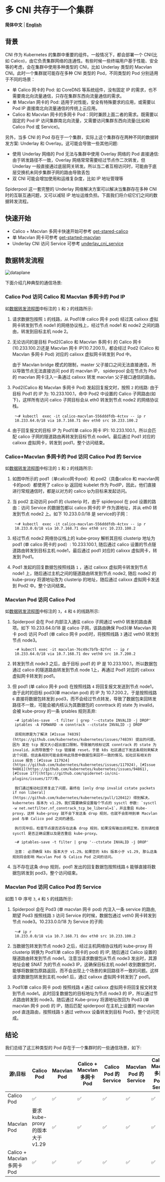 # 多 CNI 共存于一个集群

**简体中文** | [**English**](./multi_cni_coexist.md)

## 背景

CNI 作为 Kubernetes 的集群中重要的组件。一般情况下，都会部署一个 CNI(比如 Calico)，由它负责集群网络的连通性。有些时候一些终端用户基于性能、安全等的考虑，会在集群中使用多种类型的 CNI，比如 Underlay 类型的 Macvlan CNI。此时一个集群就可能存在多种 CNI 类型的 Pod，不同类型的 Pod 分别适用于不同的场景：

* 单 Calico 网卡的 Pod: 如 CoreDNS 等系统组件，没有固定 IP 的需求，也不需要南北向流量通信，只存在集群东西向流量通信的需求。
* 单 Macvlan 网卡的 Pod: 适用于对性能，安全有特殊要求的应用，或需要以 Pod IP 直接南北向流量通信的传统上云应用。
* Calico 和 Macvlan 网卡的多网卡 Pod：同时兼顾上面二者的需求。既需要以固定的 Pod IP 访问集群南北向流量，又需要访问集群东西向流量(比如和 Calico Pod 或 Service)。

另外，当多 CNI 的 Pod 存在于一个集群，实际上这个集群存在两种不同的数据转发方案: Underlay 和 Overlay。这可能会导致一些其他问题:

* 使用 Underlay 网络的 Pod 无法与集群中使用 Overlay 网络的 Pod 直接通信: 由于转发路径不一致，Overlay 网络常常需要经过节点作二次转发，但 Underlay 一般直接通过底层网关转发。所以当二者互相访问时，可能由于底层交换机未同步集群子网的路由导致丢包
* 双 CNI 可能会增加使用和运维复杂度，比如 IP 地址管理等

Spiderpool 这一套完整的 Underlay 网络解决方案可以解决当集群存在多种 CNI 时的互联互通问题，又可以减轻 IP 地址运维负担。下面我们将介绍它们之间的数据转发流程。

## 快速开始

* Calico + Macvlan 多网卡快速开始可参考 [get-stared-calico](./install/overlay/get-started-calico-zh_cn.md)
* 单 Macvlan 网卡可参考 [get-started-macvlan](./install/underlay/get-started-macvlan-zh_CN.md)
* Underlay CNI 访问 Service 可参考 [underlay_cni_service](./underlay_cni_service-zh_CN.md)

## 数据转发流程

![dataplane](../images/underlay_overlay_cni.png)

下面介绍几种典型的通信场景:

### Calico Pod 访问 Calico 和 Macvlan 多网卡的 Pod IP

如[数据转发流程图](#数据转发流程)中标注的 `1` 和 `2` 的线路所示:

1. 请求数据包按照 `1` 的线路，从 Pod1(单 calico 网卡 pod) 经过其 calixxx 虚拟网卡转发到节点 node1 的网络协议栈上，经过节点 node1 和 node2 之间的路由，转发到目标主机 node 2。

2. 无论访问的是目标 Pod2(Calico 和 Macvlan 多网卡) 的 Calico 网卡(10.233.100.2)还是 Macvlan 网卡 IP(10.7.200.1)，都会经过 Pod2 (Calico 和 Macvlan 多网卡 Pod) 对应的 calixxx 虚拟网卡转发到 Pod 中。

    由于 Macvlan bridge 模式的限制，master 父子接口之间无法直接通信，所以导致节点无法直接访问 pod 的 macvlan IP， spiderpool 会在节点为 Pod 的 macvlan 网卡注入一条通过 calixxx 转发 macvlan 父子接口通信的路由。

3. Pod2(Calico 和 Macvlan 多网卡 Pod) 发起回复报文时，按照 `2` 的线路: 由于目标 Pod1 的 IP 为: 10.233.100.1，命中 Pod2 中设置的 Calico 子网路由(如下)，这样所有访问 calico 子网目标会从 eth0 转发到节点 node2 的网络协议栈。

        ～# kubectl  exec -it calico-macvlan-556dddfdb-4ctxv -- ip r
        10.233.64.0/18 via 10.7.168.71 dev eth0 src 10.233.100.2

4. 由于回复报文的目标 IP 为 Pod1(单 calico 网卡 IP): 10.233.100.1，所以会匹配 calico 子网的隧道路由再转发到目标节点 node1。最后通过 Pod1 对应的 calixxx 虚拟网卡，转发到 pod1，整个访问结束。

### Calico+Macvlan 多网卡的 Pod 访问 Calico Pod 的 Service

如[数据转发流程图](#数据转发流程)中标注的 `1` 和 `2` 的线路所示:

1. 如图中所示的 pod1（单calico网卡pod）和 pod2（具备calico 和 macvlan网卡的pod）都使用了 calico ip 返回给 kubelet 作为 PodIP，因此，他们直接进行常规通信时，都是以对方的 calico ip为目标来发起访问。

2. 当 pod2 主动访问 pod1 的 clusterip 时，由于 spiderpool 在 pod 设置的路由：访问 Service 的数据包都以 calico 网卡的 IP 作为源地址，并从 eth0 转发到节点 node2 上。如下 10.233.0.0/18 是 service的子网：

        ～# kubectl  exec -it calico-macvlan-556dddfdb-4ctxv -- ip r
        10.233.0.0/18 via 10.7.168.71 dev eth0 src 10.233.100.2

3. 经过节点 node2 网络协议栈上的 kube-proxy 解析其目标 clusterip 地址为 pod1 (单 calico 网卡的 pod）: 10.233.100.1, 随后通过 calico 设置的节点隧道路由转发到目标主机 node1，最后通过 pod1 对应的 calixxx 虚拟网卡，转发到 Pod1。

4. Pod1 发起的回复数据包按照线路 `1` ，通过 calixxx 虚拟网卡转发到节点 node1 上，随后通过主机之间的隧道路由转发到节点 node2, 随后 node2 的 kube-proxy 将源地址改为 clusterip 的地址，随后通过 calixxx 虚拟网卡发送到 Pod2 中。整个访问结束。

### Macvlan Pod 访问 Calico Pod

如[数据转发流程图](#数据转发流程)中标注的 `3`，`4` 和 `6` 的线路所示:

1. Spiderpool 会在 Pod 内部注入通往 calico 子网通过 veth0 转发的路由表项。如下 10.233.64.0/18 是 calico 子网，该路由确保 Pod3(单 Macvlan 网卡 pod) 访问 Pod1 (单 calico 网卡 pod)时，将按照线路 `3`  通过 veth0 转发到节点 node3。

        ~# kubectl exec -it macvlan-76c49c7bfb-82fnt -- ip r
        10.233.64.0/18 via 10.7.168.71 dev veth0 src 10.7.200.2

2. 转发到节点 node3 之后，由于目标 pod1 的 IP 是 10.233.100.1，所以数据包通过 calico 的隧道路由转发到节点 node 1上，再通过 Pod1 对应的 calixxx 虚拟网卡转发到 pod1。
3. 但 pod1 (单 calico 网卡 pod) 在按照线路 `4` 将回复报文发送到节点 node1，由于此时的目标 pod3(单 macvlan pod) 的 IP 为 10.7.200.2，于是按照线路 `6` 直接将数据包转发到 pod3，而不会经过节点转发，导致了数据包来回转发路径不一致，可能会被内核认为其数据包的 conntrack 的 state 为 invalid，会被 kube-proxy 的一条 iptables 规则丢弃: 

        ~# iptables-save  -t filter | grep '--ctstate INVALID -j DROP'
        iptables -A FORWARD -m conntrack --ctstate INVALID -j DROP

        该规则原是为了解决 [#Issue 74839](https://github.com/kubernetes/kubernetes/issues/74839) 提出的问题，因为 某些 tcp 报文大小超出窗口限制，导致被内核标记其 conntrack 的 state 为 invalid，从而导致整个 tcp 链接被 reset。于是 k8s 社区通过下发这条规则来解决这个问题，但这条规则可能会影响此场景中数据包来回不一致的情况。如社区有相关的 issue 报告：[#Issue 117924](https://github.com/kubernetes/kubernetes/issues/117924), [#Issue 94861](https://github.com/kubernetes/kubernetes/issues/94861),[#Issue 177](https://github.com/spidernet-io/cni-plugins/issues/177)等。

        我们通过推动社区修复此了问题，最终在 [only drop invalid cstate packets if non liberal](https://github.com/kubernetes/kubernetes/pull/120412) 得到解决，kubernetes 版本为 v1.29。我们需要确保设置每个节点的 sysctl 参数: `sysctl -w net.netfilter.nf_conntrack_tcp_be_liberal=1`，并且重启 Kube-proxy，这样 kube-proxy 就不会下发这条 drop 规则，也就不会影响到单 Macvlan pod 与单 Calico pod 之间的通信。

        执行完毕后，检查节点是否还存在这条 drop 规则，如果没有输出说明正常。否则请检查 sysctl 是否正确设置以及是否重启 kube-proxy。

        ~# iptables-save -t filter | grep '--ctstate INVALID -j DROP'

        注意： 必须确保 k8s 版本大于 v1.29。如果您的 k8s 版本小于 v1.29, 那么这条规则将会影响 Macvlan Pod 与 Calico Pod 之间的访问。

4. 当不存在这条 drop 规则，pod1 发出的回复数据包按照线路 `6` 能够直接将数据包转发到 pod3，整个访问结束。

### Macvlan Pod 访问 Calico Pod 的 Service

如图 1 中 序号 `3`, `4` 和 `5` 的线路所示:

1. Spiderpool 会在 Pod3 (单 macvlan 网卡 pod) 内注入一条 service 的路由, 期望 Pod3 按照线路 `3` 访问 Service 的时候，数据包通过 veth0 网卡转发到节点 node3。10.233.0.0/18 为 Service 的子网:

        ～# ip r
        10.233.0.0/18 via 10.7.168.71 dev eth0 src 10.233.100.2

2. 当数据包转发到节点 node3 之后，经过主机网络协议栈的 kube-proxy 将 clusterip 转换为 Pod1(单 calico 网卡的 pod) 的 IP, 随后通过 Calico 设置的隧道路由转发到节点 node1。注意当请求数据包从节点 node3 发出时，其源地址会被 SNAT 为的节点 node3 IP，这确保目标主机 node1 收到数据包时，能够将数据包原路返回，而不会出现上个场景的来回路径不一致的问题。这样请求数据包转发到主机 node1 后，通过 calixxx 虚拟网卡转发到了 pod1。

3. Pod1(单 calico 网卡 pod) 按照线路 `4` 通过 calixxx 虚拟网卡将回复报文转发到节点 node1。此时回复数据包的目标地址为节点 node3 的 IP，所以通过节点路由转发到 node3。随后通过 Kube-proxy 将源地址改回为 Pod3 (单 macvlan 网卡 pod) 的 IP，随后匹配 spiderpool 在主机上设置的 macvlan pod 直连路由，按照线路 `5` 通过 vethxxx 设备转发到目标 Pod3，整个访问完成。
    
## 结论

我们总结了这三种类型的 Pod 存在于一个集群时的一些通信场景，如下:

| 源\目标 | Calico Pod | Macvlan Pod | Calico + Macvlan 多网卡 Pod | Calico Pod 的 Service | Macvlan Pod 的 Service | Calico + Macvlan 多网卡 Pod 的 Service |
|-|-|-|-|-|-|-|
| Calico Pod | ✅ | ✅ | ✅ | ✅ | ✅ | ✅ |
| Macvlan Pod | 要求 kube-proxy 的版本大于 v1.29 | ✅ | ✅ | ✅ | ✅ | ✅ |
| Calico + Macvlan 多网卡 Pod | ✅ | ✅ | ✅ | ✅ | ✅ | ✅ |
